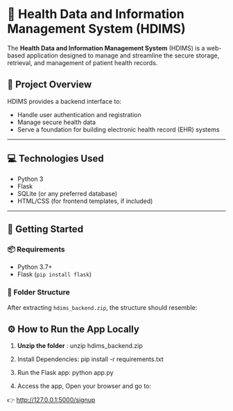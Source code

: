 # 🏥 Health Data and Information Management System (HDIMS)

The **Health Data and Information Management System** (HDIMS) is a web-based application designed to manage and streamline the secure storage, retrieval, and management of patient health records.

## 🚀 Project Overview

HDIMS provides a backend interface to:
- Handle user authentication and registration
- Manage secure health data
- Serve a foundation for building electronic health record (EHR) systems

---

## 💻 Technologies Used

- Python 3
- Flask
- SQLite (or any preferred database)
- HTML/CSS (for frontend templates, if included)

---

## 🧭 Getting Started

### 📦 Requirements

- Python 3.7+
- Flask (`pip install flask`)

### 📁 Folder Structure

After extracting `hdims_backend.zip`, the structure should resemble:

## ⚙️ How to Run the App Locally

1. **Unzip the folder** :   unzip hdims_backend.zip

2. Install Dependencies:   pip install -r requirements.txt

3. Run the Flask app:   python app.py

4. Access the app, Open your browser and go to:

  👉 http://127.0.0.1:5000/signup  
